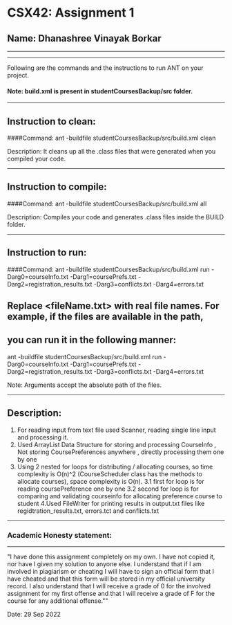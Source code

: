 # CSX42: Assignment 1
## Name: Dhanashree Vinayak Borkar

-----------------------------------------------------------------------
-----------------------------------------------------------------------


Following are the commands and the instructions to run ANT on your project.
#### Note: build.xml is present in studentCoursesBackup/src folder.

-----------------------------------------------------------------------
## Instruction to clean:

####Command: ant -buildfile studentCoursesBackup/src/build.xml clean

Description: It cleans up all the .class files that were generated when you
compiled your code.

-----------------------------------------------------------------------
## Instruction to compile:

####Command: ant -buildfile studentCoursesBackup/src/build.xml all

Description: Compiles your code and generates .class files inside the BUILD folder.

-----------------------------------------------------------------------
## Instruction to run:

####Command: ant -buildfile studentCoursesBackup/src/build.xml run -Darg0=courseInfo.txt -Darg1=coursePrefs.txt -Darg2=registration_results.txt -Darg3=conflicts.txt -Darg4=errors.txt



## Replace <fileName.txt> with real file names. For example, if the files are available in the path,
## you can run it in the following manner:

 ant -buildfile studentCoursesBackup/src/build.xml run -Darg0=courseInfo.txt -Darg1=coursePrefs.txt -Darg2=registration_results.txt -Darg3=conflicts.txt -Darg4=errors.txt


Note: Arguments accept the absolute path of the files.

-----------------------------------------------------------------------
## Description:

1. For reading input from text file used Scanner, reading single line input and processing it.
2. Used ArrayList Data Structure for storing and processing CourseInfo , Not storing CoursePreferences anywhere , directly processing them one by one
3. Using 2 nested for loops for distributing / allocating courses, so time complexity is O(n)^2 (CourseScheduler class has the methods to allocate courses), space complexity is O(n).
    3.1 first for loop is for reading coursePreference one by one
    3.2 second for loop is for comparing and validating courseinfo for allocating preference course to student
4.Used FileWriter for printing results in output.txt files like regidtration_results.txt, errors.tct and conflicts.txt


-----------------------------------------------------------------------
### Academic Honesty statement:
-----------------------------------------------------------------------

"I have done this assignment completely on my own. I have not copied
it, nor have I given my solution to anyone else. I understand that if
I am involved in plagiarism or cheating I will have to sign an
official form that I have cheated and that this form will be stored in
my official university record. I also understand that I will receive a
grade of 0 for the involved assignment for my first offense and that I
will receive a grade of F for the course for any additional
offense.""

Date: 29 Sep 2022



